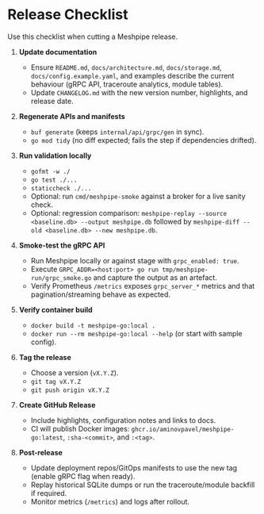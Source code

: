 # Release Checklist

Use this checklist when cutting a Meshpipe release.

1. **Update documentation**
   - Ensure `README.md`, `docs/architecture.md`, `docs/storage.md`, `docs/config.example.yaml`, and examples describe the current behaviour (gRPC API, traceroute analytics, module tables).
   - Update `CHANGELOG.md` with the new version number, highlights, and release date.

2. **Regenerate APIs and manifests**
   - `buf generate` (keeps `internal/api/grpc/gen` in sync).
   - `go mod tidy` (no diff expected; fails the step if dependencies drifted).

3. **Run validation locally**
   - `gofmt -w ./`
   - `go test ./...`
   - `staticcheck ./...`
   - Optional: run `cmd/meshpipe-smoke` against a broker for a live sanity check.
   - Optional: regression comparison: `meshpipe-replay --source <baseline.db> --output meshpipe.db` followed by `meshpipe-diff --old <baseline.db> --new meshpipe.db`.

4. **Smoke-test the gRPC API**
   - Run Meshpipe locally or against stage with `grpc_enabled: true`.
   - Execute `GRPC_ADDR=<host:port> go run tmp/meshpipe-run/grpc_smoke.go` and capture the output as an artefact.
   - Verify Prometheus `/metrics` exposes `grpc_server_*` metrics and that pagination/streaming behave as expected.

5. **Verify container build**
   - `docker build -t meshpipe-go:local .`
   - `docker run --rm meshpipe-go:local --help` (or start with sample config).

6. **Tag the release**
   - Choose a version (`vX.Y.Z`).
   - `git tag vX.Y.Z`
   - `git push origin vX.Y.Z`

7. **Create GitHub Release**
   - Include highlights, configuration notes and links to docs.
   - CI will publish Docker images: `ghcr.io/aminovpavel/meshpipe-go:latest`, `:sha-<commit>`, and `:<tag>`.

8. **Post-release**
   - Update deployment repos/GitOps manifests to use the new tag (enable gRPC flag when ready).
   - Replay historical SQLite dumps or run the traceroute/module backfill if required.
   - Monitor metrics (`/metrics`) and logs after rollout.
